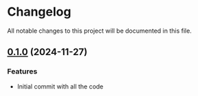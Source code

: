 # Changelog

All notable changes to this project will be documented in this file.

## [0.1.0]() (2024-11-27)
### Features
* Initial commit with all the code

